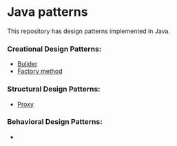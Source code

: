 # Java patterns

This repository has design patterns implemented in Java.

### Creational Design Patterns: 
* [Bulider](https://github.com/ValeriaPiont/Patterns/tree/master/src/main/java/builder)
* [Factory method](https://github.com/ValeriaPiont/Patterns/tree/master/src/main/java/factory_method)

### Structural Design Patterns:
* [Proxy](https://github.com/ValeriaPiont/Patterns/tree/master/src/main/java/proxy)

### Behavioral Design Patterns:
* 
